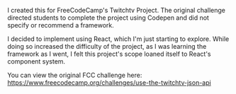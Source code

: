 I created this for FreeCodeCamp's Twitchtv Project. The original challenge
directed students to complete the project using Codepen and did not specify or
recommend a framework.

I decided to implement using React, which I'm just starting to explore. While
doing so increased the difficulty of the project, as I was learning the
framework as I went, I felt this project's scope loaned itself to React's
component system.

You can view the original FCC challenge here:
https://www.freecodecamp.org/challenges/use-the-twitchtv-json-api
